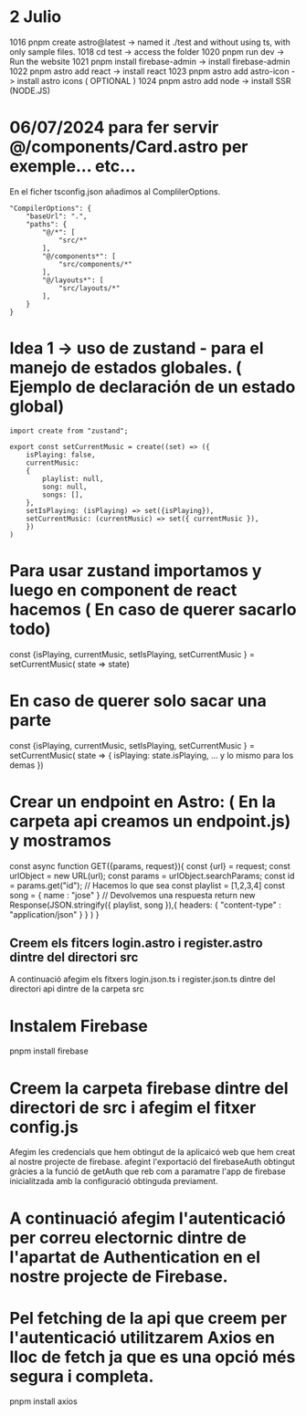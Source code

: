 # 2 Julio
1016  pnpm create astro@latest -> named it ./test and without using ts, with only sample files.
1018  cd test -> access the folder
1020  pnpm run dev -> Run the website
1021  pnpm install firebase-admin -> install firebase-admin
1022  pnpm astro add react -> install react 
1023  pnpm astro add astro-icon -> install astro icons ( OPTIONAL )
1024  pnpm astro add node -> install SSR (NODE.JS)

# 06/07/2024 para fer servir @/components/Card.astro per exemple... etc...
En el ficher tsconfig.json añadimos al ComplilerOptions.
````
"CompilerOptions": {
    "baseUrl": ".",
    "paths": {
        "@/*": [
            "src/*"
        ],
        "@/components*": [
            "src/components/*"
        ],
        "@/layouts*": [
            "src/layouts/*"
        ],
    }
}
````
# Idea 1 -> uso de zustand - para el manejo de estados globales. ( Ejemplo de declaración de un estado global)
````
import create from "zustand";

export const setCurrentMusic = create((set) => ({
    isPlaying: false,
    currentMusic: 
    { 
        playlist: null,
        song: null, 
        songs: [],
    },
    setIsPlaying: (isPlaying) => set({isPlaying}), 
    setCurrentMusic: (currentMusic) => set({ currentMusic }),
    })
)
````
# Para usar zustand importamos y luego en component de react hacemos ( En caso de querer sacarlo todo)
const {isPlaying, currentMusic, setIsPlaying, setCurrentMusic } = setCurrentMusic( state => state)
# En caso de querer solo sacar una parte
const {isPlaying, currentMusic, setIsPlaying, setCurrentMusic } = setCurrentMusic( state => {
    isPlaying: state.isPlaying,
    ... y lo mismo para los demas
})
# Crear un endpoint en Astro: ( En la carpeta api creamos un endpoint.js) y mostramos
const async function GET({params, request}){
    const {url} = request;
    const urlObject = new URL(url);
    const params = urlObject.searchParams;
    const id = params.get("id");
    // Hacemos lo que sea
    const playlist = [1,2,3,4]
    const song = {
        name : "jose" 
    }
    // Devolvemos una respuesta
    return new Response(JSON.stringify({
        playlist, song
    }),{
        headers: {
            "content-type" : "application/json" 
        }
    }
    )
}
## Creem els fitcers login.astro i register.astro dintre del directori src 
A continuació afegim els fitxers login.json.ts i register.json.ts dintre del directori api dintre de la carpeta src
# Instalem Firebase 
pnpm install firebase
# Creem la carpeta firebase dintre del directori de src i afegim el fitxer config.js 
Afegim les credencials que hem obtingut de la aplicaicó web que hem creat al nostre projecte de firebase.
afegint l'exportació del firebaseAuth obtingut gràcies a la funció de getAuth que reb com a paramatre l'app de firebase inicialitzada amb la configuració obtinguda previament.
# A continuació afegim l'autenticació per correu electornic dintre de l'apartat de Authentication en el nostre projecte de Firebase.

# Pel fetching de la api que creem per l'autenticació utilitzarem Axios en lloc de fetch ja que es una opció més segura i completa.
pnpm install axios